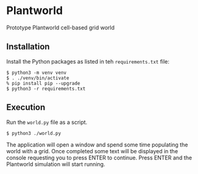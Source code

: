 # Plantworld

Prototype Plantworld cell-based grid world

## Installation

Install the Python packages as listed in teh `requirements.txt` file:
```
$ python3 -m venv venv
$ . ./venv/bin/activate
% pip install pip --upgrade
$ python3 -r requirements.txt
```

## Execution

Run the `world.py` file as a script.
```
$ python3 ./world.py
```

The application will open a window and spend some time populating the world with a grid.
Once completed some text will be displayed in the console requesting you to press ENTER to continue.
Press ENTER and the Plantworld simulation will start running.

